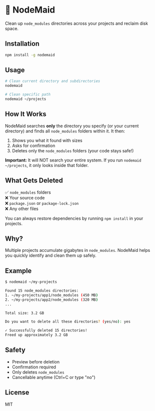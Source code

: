 # 🧹 NodeMaid

Clean up `node_modules` directories across your projects and reclaim disk space.

## Installation

```bash
npm install -g nodemaid
```

## Usage

```bash
# Clean current directory and subdirectories
nodemaid

# Clean specific path
nodemaid ~/projects
```

## How It Works

NodeMaid searches **only** the directory you specify (or your current directory) and finds all `node_modules` folders within it. It then:

1. Shows you what it found with sizes
2. Asks for confirmation
3. Deletes only the `node_modules` folders (your code stays safe!)

**Important:** It will NOT search your entire system. If you run `nodemaid ~/projects`, it only looks inside that folder.

## What Gets Deleted

✅ `node_modules` folders  
❌ Your source code  
❌ `package.json` or `package-lock.json`  
❌ Any other files  

You can always restore dependencies by running `npm install` in your projects.

## Why?

Multiple projects accumulate gigabytes in `node_modules`. NodeMaid helps you quickly identify and clean them up safely.

## Example

```bash
$ nodemaid ~/my-projects

Found 15 node_modules directories:
1. ~/my-projects/app1/node_modules (450 MB)
2. ~/my-projects/app2/node_modules (320 MB)
...

Total size: 3.2 GB

Do you want to delete all these directories? (yes/no): yes

✓ Successfully deleted 15 directories!
Freed up approximately 3.2 GB
```

## Safety

- Preview before deletion
- Confirmation required
- Only deletes `node_modules`
- Cancellable anytime (Ctrl+C or type "no")

## License

MIT